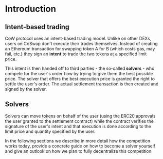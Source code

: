 # Introduction

## Intent-based trading

CoW protocol uses an intent-based trading model. Unlike on other DEXs, users on CoSwap don't execute their trades themselves. Instead of creating an Ethereum transaction for swapping token A for B (which costs gas, may fail, etc.) they sign an **intent** to trade the two tokens at a specified limit price.

This intent is then handed off to third parties - the so-called **solvers** - who compete for the user's order flow by trying to give them the best possible price. The solver that offers the best execution price is granted the right to settle the user's order. The actual settlement transaction is then created and signed by the solver.

## Solvers

Solvers can move tokens on behalf of the user (using the ERC20 approvals the user granted to the settlement contract) while the contract verifies the signature of the user's intent and that execution is done according to the limit price and quantity specified by the user.

In the following sections we describe in more detail how the competition works today, provide a concrete guide on how to become a solver yourself and give an outlook on how we plan to fully decentralize this competition
